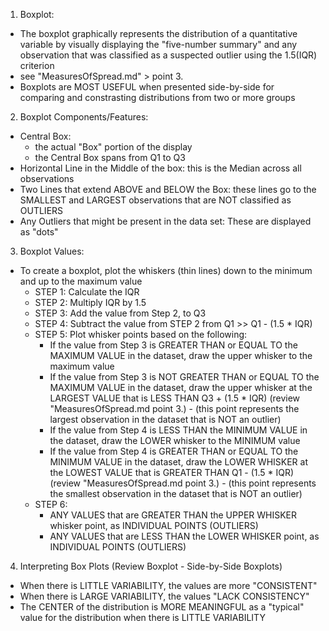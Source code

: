 <!-- Boxplot: Used for graphical display of a quantitative variable --> 

1. Boxplot: 
  - The boxplot graphically represents the distribution of a quantitative variable by visually displaying the "five-number summary" and any observation that was classified as a suspected outlier using the 1.5(IQR) criterion
  - see "MeasuresOfSpread.md" > point 3. 
  - Boxplots are MOST USEFUL when presented side-by-side for comparing and constrasting distributions from two or more groups 
  
2. Boxplot Components/Features:
  - Central Box: 
    - the actual "Box" portion of the display
    - the Central Box spans from Q1 to Q3 
  - Horizontal Line in the Middle of the box: this is the Median across all observations
  - Two Lines that extend ABOVE and BELOW the Box: these lines go to the SMALLEST and LARGEST observations that are NOT classified as OUTLIERS  
  - Any Outliers that might be present in the data set: These are displayed as "dots" 
  
3. Boxplot Values:
  - To create a boxplot, plot the whiskers (thin lines) down to the minimum and up to the maximum value 
    - STEP 1: Calculate the IQR
    - STEP 2: Multiply IQR by 1.5 
    - STEP 3: Add the value from Step 2, to Q3
    - STEP 4: Subtract the value from STEP 2 from Q1 >> Q1 - (1.5 * IQR)
    - STEP 5: Plot whisker points based on the following: 
        - If the value from Step 3 is GREATER THAN or EQUAL TO the MAXIMUM VALUE in the dataset, draw the upper whisker to the maximum value 
        - If the value from Step 3 is NOT GREATER THAN or EQUAL TO the MAXIMUM VALUE in the dataset, draw the upper whisker at the LARGEST VALUE that is LESS THAN Q3 + (1.5 * IQR) (review "MeasuresOfSpread.md point 3.) - (this point represents the largest observation in the dataset that is NOT an outlier)
        - If the value from Step 4 is LESS THAN the MINIMUM VALUE in the dataset, draw the LOWER whisker to the MINIMUM value 
        - If the value from Step 4 is GREATER THAN or EQUAL TO the MINIMUM VALUE in the dataset, draw the LOWER WHISKER at the LOWEST VALUE that is GREATER THAN Q1 - (1.5 * IQR) (review "MeasuresOfSpread.md point 3.) - (this point represents the smallest observation in the dataset that is NOT an outlier)
    - STEP 6:
      - ANY VALUES that are GREATER THAN the UPPER WHISKER whisker point, as INDIVIDUAL POINTS (OUTLIERS)
      - ANY VALUES that are LESS THAN the LOWER WHISKER point, as INDIVIDUAL POINTS (OUTLIERS)

4. Interpreting Box Plots (Review Boxplot - Side-by-Side Boxplots)
  - When there is LITTLE VARIABILITY, the values are more "CONSISTENT"
  - When there is LARGE VARIABILITY, the values "LACK CONSISTENCY"
  - The CENTER of the distribution is MORE MEANINGFUL as a "typical" value for the distribution when there is LITTLE VARIABILITY 


























